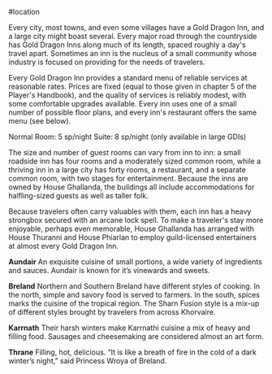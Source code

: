 #location 

Every city, most towns, and even some villages have a Gold Dragon Inn, and a large city might boast several. Every major road through the countryside has Gold Dragon Inns along much of its length, spaced roughly a day's travel apart. Sometimes an inn is the nucleus of a small community whose industry is focused on providing for the needs of travelers.

Every Gold Dragon Inn provides a standard menu of reliable services at reasonable rates. Prices are fixed (equal to those given in chapter 5 of the Player's Handbook), and the quality of services is reliably modest, with some comfortable upgrades available. Every inn uses one of a small number of possible floor plans, and every inn's restaurant offers the same menu (see below).

Normal Room: 5 sp/night
Suite: 8 sp/night (only available in large GDIs)

The size and number of guest rooms can vary from inn to inn: a small roadside inn has four rooms and a moderately sized common room, while a thriving inn in a large city has forty rooms, a restaurant, and a separate common room, with two stages for entertainment. Because the inns are owned by House Ghallanda, the buildings all include accommodations for halfling-sized guests as well as taller folk.

Because travelers often carry valuables with them, each inn has a heavy strongbox secured with an arcane lock spell. To make a traveler's stay more enjoyable, perhaps even memorable, House Ghallanda has arranged with House Thuranni and House Phiarlan to employ guild-licensed entertainers at almost every Gold Dragon Inn.

**Aundair**
An exquisite cuisine of small portions, a wide variety of ingredients and sauces. Aundair is known for it’s vinewards and sweets.

**Breland**
Northern and Southern Breland have different styles of cooking. In the north, simple and savory food is served to farmers. In the south, spices marks the cuisine of the tropical region. The Sharn Fusion style is a mix-up of different styles brought by travelers from across Khorvaire.

**Karrnath**
Their harsh winters make Karrnathi cuisine a mix of heavy and filling food. Sausages and cheesemaking are considered almost an art form.

**Thrane**
Filling, hot, delicious. “It is like a breath of fire in the cold of a dark winter’s night,” said Princess Wroya of Breland.